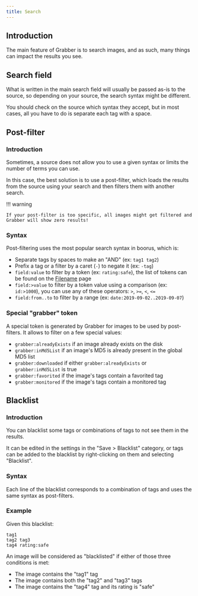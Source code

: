 ```yaml
---
title: Search
---
```



## Introduction

The main feature of Grabber is to search images, and as such, many things can impact the results you see.


## Search field

What is written in the main search field will usually be passed as-is to the source, so depending on your source, the search syntax might be different.

You should check on the source which syntax they accept, but in most cases, all you have to do is separate each tag with a space.


## Post-filter

### Introduction
Sometimes, a source does not allow you to use a given syntax or limits the number of terms you can use.

In this case, the best solution is to use a post-filter, which loads the results from the source using your search and then filters them with another search.

!!! warning

    If your post-filter is too specific, all images might get filtered and Grabber will show zero results!

### Syntax
Post-filtering uses the most popular search syntax in boorus, which is:

* Separate tags by spaces to make an "AND" (ex: `tag1 tag2`)
* Prefix a tag or a filter by a caret (`-`) to negate it (ex: `-tag`)
* `field:value` to filter by a token (ex: `rating:safe`), the list of tokens can be found on the [Filename](filename.md) page
* `field:>value` to filter by a token value using a comparison (ex: `id:>1000`), you can use any of these operators: `>`, `>=`, `<`, `<=`
* `field:from..to` to filter by a range (ex: `date:2019-09-02..2019-09-07`)

### Special "grabber" token
A special token is generated by Grabber for images to be used by post-filters. It allows to filter on a few special values:

* `grabber:alreadyExists` if an image already exists on the disk
* `grabber:inMd5List` if an image's MD5 is already present in the global MD5 list
* `grabber:downloaded` if either `grabber:alreadyExists` or `grabber:inMd5List` is true
* `grabber:favorited` if the image's tags contain a favorited tag
* `grabber:monitored` if the image's tags contain a monitored tag


## Blacklist

### Introduction
You can blacklist some tags or combinations of tags to not see them in the results.

It can be edited in the settings in the "Save > Blacklist" category, or tags can be added to the blacklist by right-clicking on them and selecting "Blacklist".

### Syntax
Each line of the blacklist corresponds to a combination of tags and uses the same syntax as post-filters.

### Example
Given this blacklist:
```
tag1
tag2 tag3
tag4 rating:safe
```

An image will be considered as "blacklisted" if either of those three conditions is met:

* The image contains the "tag1" tag
* The image contains both the "tag2" and "tag3" tags
* The image contains the "tag4" tag and its rating is "safe"
